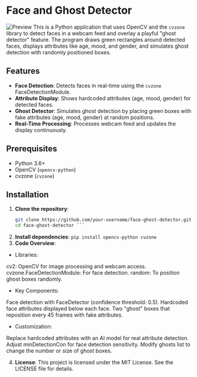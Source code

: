 
# Face and Ghost Detector
  ![Preview](test.gif)
This is a Python application that uses OpenCV and the `cvzone` library to detect faces in a webcam feed and overlay a playful "ghost detector" feature. The program draws green rectangles around detected faces, displays attributes like age, mood, and gender, and simulates ghost detection with randomly positioned boxes.

## Features
- **Face Detection**: Detects faces in real-time using the `cvzone` FaceDetectionModule.
- **Attribute Display**: Shows hardcoded attributes (age, mood, gender) for detected faces.
- **Ghost Detector**: Simulates ghost detection by placing green boxes with fake attributes (age, mood, gender) at random positions.
- **Real-Time Processing**: Processes webcam feed and updates the display continuously.

## Prerequisites
- Python 3.6+
- OpenCV (`opencv-python`)
- cvzone (`cvzone`)

## Installation
1. **Clone the repository**:
   ```bash
   git clone https://github.com/your-username/face-ghost-detector.git
   cd face-ghost-detector ```
2. **Install dependencies**:
   ` pip install opencv-python cvzone `
3. **Code Overview**:

  - Libraries:
  
  cv2: OpenCV for image processing and webcam access.
  cvzone.FaceDetectionModule: For face detection.
  random: To position ghost boxes randomly.
  
  - Key Components:
  
  Face detection with FaceDetector (confidence threshold: 0.5).
  Hardcoded face attributes displayed below each face.
  Two "ghost" boxes that reposition every 45 frames with fake attributes.
  
  - Customization:
  
  Replace hardcoded attributes with an AI model for real attribute detection.
  Adjust minDetectionCon for face detection sensitivity.
  Modify ghosts list to change the number or size of ghost boxes.

4. **License**:
    This project is licensed under the MIT License. See the LICENSE file for details.
   

